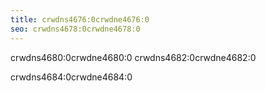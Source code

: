```yaml
---
title: crwdns4676:0crwdne4676:0
seo: crwdns4678:0crwdne4678:0
---
```


crwdns4680:0crwdne4680:0 crwdns4682:0crwdne4682:0

crwdns4684:0crwdne4684:0
